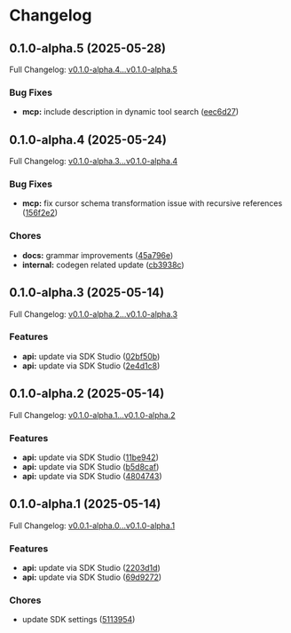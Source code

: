 # Changelog

## 0.1.0-alpha.5 (2025-05-28)

Full Changelog: [v0.1.0-alpha.4...v0.1.0-alpha.5](https://github.com/AccidentalJedi/Remote-Savant-MCP/compare/v0.1.0-alpha.4...v0.1.0-alpha.5)

### Bug Fixes

* **mcp:** include description in dynamic tool search ([eec6d27](https://github.com/AccidentalJedi/Remote-Savant-MCP/commit/eec6d278020ed6bdd823b18ab201b17ed1be72a7))

## 0.1.0-alpha.4 (2025-05-24)

Full Changelog: [v0.1.0-alpha.3...v0.1.0-alpha.4](https://github.com/AccidentalJedi/Remote-Savant-MCP/compare/v0.1.0-alpha.3...v0.1.0-alpha.4)

### Bug Fixes

* **mcp:** fix cursor schema transformation issue with recursive references ([156f2e2](https://github.com/AccidentalJedi/Remote-Savant-MCP/commit/156f2e2afebb0c888785918ebc7a8a239a77c5ec))


### Chores

* **docs:** grammar improvements ([45a796e](https://github.com/AccidentalJedi/Remote-Savant-MCP/commit/45a796ed08558272f7777ad6334453bf99943152))
* **internal:** codegen related update ([cb3938c](https://github.com/AccidentalJedi/Remote-Savant-MCP/commit/cb3938c37eab640edf4d9dfe0e8f6a1aa3c62cba))

## 0.1.0-alpha.3 (2025-05-14)

Full Changelog: [v0.1.0-alpha.2...v0.1.0-alpha.3](https://github.com/AccidentalJedi/Remote-Savant-MCP/compare/v0.1.0-alpha.2...v0.1.0-alpha.3)

### Features

* **api:** update via SDK Studio ([02bf50b](https://github.com/AccidentalJedi/Remote-Savant-MCP/commit/02bf50bb9c14e0d3e68f59e4e1c548f6b353f8e5))
* **api:** update via SDK Studio ([2e4d1c8](https://github.com/AccidentalJedi/Remote-Savant-MCP/commit/2e4d1c8f0ab0a95c5bffc6fb2144b7967b8aca04))

## 0.1.0-alpha.2 (2025-05-14)

Full Changelog: [v0.1.0-alpha.1...v0.1.0-alpha.2](https://github.com/AccidentalJedi/Remote-Savant-MCP/compare/v0.1.0-alpha.1...v0.1.0-alpha.2)

### Features

* **api:** update via SDK Studio ([11be942](https://github.com/AccidentalJedi/Remote-Savant-MCP/commit/11be942133f4e03a9613de485a718c11a116bb06))
* **api:** update via SDK Studio ([b5d8caf](https://github.com/AccidentalJedi/Remote-Savant-MCP/commit/b5d8caf105c2f05190543b4f6172021c5783b619))
* **api:** update via SDK Studio ([4804743](https://github.com/AccidentalJedi/Remote-Savant-MCP/commit/4804743b1fd15c866f704d0f1b48ed7a9a8914d2))

## 0.1.0-alpha.1 (2025-05-14)

Full Changelog: [v0.0.1-alpha.0...v0.1.0-alpha.1](https://github.com/AccidentalJedi/Remote-Savant-MCP/compare/v0.0.1-alpha.0...v0.1.0-alpha.1)

### Features

* **api:** update via SDK Studio ([2203d1d](https://github.com/AccidentalJedi/Remote-Savant-MCP/commit/2203d1d50992258b1c7d4d3ec2f5a45b8c313077))
* **api:** update via SDK Studio ([69d9272](https://github.com/AccidentalJedi/Remote-Savant-MCP/commit/69d927211de0fe539d15ce2427cf7eb4f77480c9))


### Chores

* update SDK settings ([5113954](https://github.com/AccidentalJedi/Remote-Savant-MCP/commit/511395461b69b27aaf306399a904187c0556ffa5))
